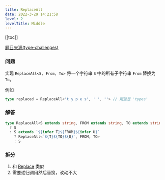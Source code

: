 ```yaml
---
title: ReplaceAll
date: 2022-3-29 14:21:58
level: 2
levelTitle: Middle
---
```


[[toc]]

[题目来源(type-challenges)](https://github.com/type-challenges/type-challenges/blob/master/questions/119-medium-replaceall/README.zh-CN.md)

### 问题
实现 `ReplaceAll<S, From, To>` 将一个字符串 `S` 中的所有子字符串 `From` 替换为 `To`。

例如

```ts
type replaced = ReplaceAll<'t y p e s', ' ', ''> // 期望是 'types'
```


### 解答
```typescript
type ReplaceAll<S extends string, FROM extends string, TO extends string> = FROM extends ''
  ? S
  : S extends `${infer T}${FROM}${infer U}`
    ? ReplaceAll<`${T}${TO}${U}`, FROM, TO>
    : S
```

### 拆分
1. 和 [Replace](/projects/challenges/typescript/middle-14) 类似
2. 需要递归调用然后替换，改动不大

